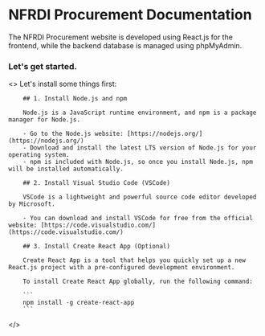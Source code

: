 # NFRDI Procurement Documentation

The NFRDI Procurement website is developed using React.js for the frontend, while the backend database is managed using phpMyAdmin.

### Let's get started.

<>
Let's install some things first:

        ## 1. Install Node.js and npm

        Node.js is a JavaScript runtime environment, and npm is a package manager for Node.js.

        - Go to the Node.js website: [https://nodejs.org/](https://nodejs.org/)
        - Download and install the latest LTS version of Node.js for your operating system.
        - npm is included with Node.js, so once you install Node.js, npm will be installed automatically.

        ## 2. Install Visual Studio Code (VSCode)

        VSCode is a lightweight and powerful source code editor developed by Microsoft.

        - You can download and install VSCode for free from the official website: [https://code.visualstudio.com/](https://code.visualstudio.com/)

        ## 3. Install Create React App (Optional)

        Create React App is a tool that helps you quickly set up a new React.js project with a pre-configured development environment.

        To install Create React App globally, run the following command:

        ```
        npm install -g create-react-app
        ```
</>



